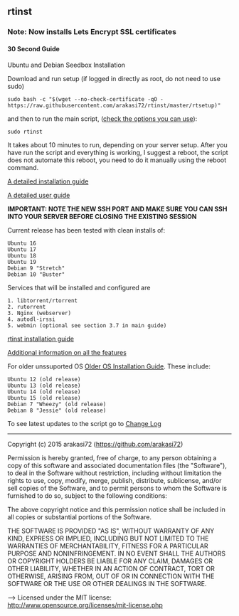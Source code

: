 ## rtinst

### Note: Now installs Lets Encrypt SSL certificates

#### 30 Second Guide

Ubuntu and Debian Seedbox Installation

Download and run setup (if logged in directly as root, do not need to use sudo)

	sudo bash -c "$(wget --no-check-certificate -qO - https://raw.githubusercontent.com/arakasi72/rtinst/master/rtsetup)"

and then to run the main script, ([check the options you can use](https://github.com/arakasi72/rtinst/wiki/Guide#21-main-script-options)):

	sudo rtinst

It takes about 10 minutes to run, depending on your server setup. After you have run the script and everything is working, I suggest a reboot, the script does not automate this reboot, you need to do it manually using the reboot command.

[A detailed installation guide](https://github.com/arakasi72/rtinst/wiki/Installing-rtinst)

[A detailed user guide](https://github.com/arakasi72/rtinst/wiki/Guide)

**IMPORTANT: NOTE THE NEW SSH PORT AND MAKE SURE YOU CAN SSH INTO YOUR SERVER BEFORE CLOSING THE EXISTING SESSION**


Current release has been tested with clean installs of: 

	Ubuntu 16
	Ubuntu 17
	Ubuntu 18
	Ubuntu 19
	Debian 9 "Stretch"
	Debian 10 "Buster"

Services that will be installed and configured are

	1. libtorrent/rtorrent
	2. rutorrent
	3. Nginx (webserver)
	4. autodl-irssi
	5. webmin (optional see section 3.7 in main guide)


[rtinst installation guide](https://github.com/arakasi72/rtinst/wiki/Installing-rtinst)

[Additional information on all the features](https://github.com/arakasi72/rtinst/wiki/Guide)

For older unssuported OS [Older OS Installation Guide](https://github.com/arakasi72/rtinst/wiki/Installing-on-Older-OS). These include:
	
	Ubuntu 12 (old release)
	Ubuntu 13 (old release)
	Ubuntu 14 (old release)
	Ubuntu 15 (old release)
	Debian 7 "Wheezy" (old release)
	Debian 8 "Jessie" (old release)

To see latest updates to the script go to [Change Log](https://github.com/arakasi72/rtinst/wiki/Change-Log)

-------------------------------------------------------------------------

 Copyright (c) 2015 arakasi72 (https://github.com/arakasi72)

Permission is hereby granted, free of charge, to any person obtaining a copy of this software and associated documentation files (the "Software"), to deal in the Software without restriction, including without limitation the rights to use, copy, modify, merge, publish, distribute, sublicense, and/or sell copies of the Software, and to permit persons to whom the Software is furnished to do so, subject to the following conditions: 

The above copyright notice and this permission notice shall be included in all copies or substantial portions of the Software. 

THE SOFTWARE IS PROVIDED "AS IS", WITHOUT WARRANTY OF ANY KIND, EXPRESS OR IMPLIED, INCLUDING BUT NOT LIMITED TO THE WARRANTIES OF MERCHANTABILITY, FITNESS FOR A PARTICULAR PURPOSE AND NONINFRINGEMENT. IN NO EVENT SHALL THE AUTHORS OR COPYRIGHT HOLDERS BE LIABLE FOR ANY CLAIM, DAMAGES OR OTHER LIABILITY, WHETHER IN AN ACTION OF CONTRACT, TORT OR OTHERWISE, ARISING FROM, OUT OF OR IN CONNECTION WITH THE SOFTWARE OR THE USE OR OTHER DEALINGS IN THE SOFTWARE.

 --> Licensed under the MIT license: http://www.opensource.org/licenses/mit-license.php
